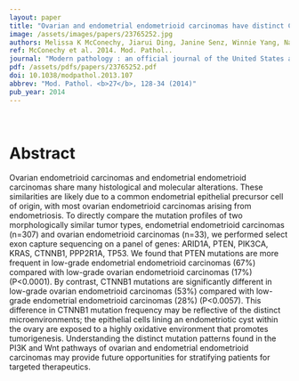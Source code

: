 ```yaml
---
layout: paper
title: "Ovarian and endometrial endometrioid carcinomas have distinct CTNNB1 and PTEN mutation profiles."
image: /assets/images/papers/23765252.jpg
authors: Melissa K McConechy, Jiarui Ding, Janine Senz, Winnie Yang, Nataliya Melnyk, Alicia A Tone, Leah M Prentice, Kimberly C Wiegand, Jessica N McAlpine, Sohrab P Shah, Cheng-Han Lee, Paul J Goodfellow, C Blake Gilks, David G Huntsman
ref: McConechy et al. 2014. Mod. Pathol..
journal: "Modern pathology : an official journal of the United States and Canadian Academy of Pathology, Inc <b>27</b>, 128-34 (2014)"
pdf: /assets/pdfs/papers/23765252.pdf
doi: 10.1038/modpathol.2013.107
abbrev: "Mod. Pathol. <b>27</b>, 128-34 (2014)"
pub_year: 2014
---
```


<br />
<div data-badge-popover="right" data-badge-type="donut" data-pmid="23765252" data-hide-no-mentions="true" class="altmetric-embed"></div>

# Abstract

Ovarian endometrioid carcinomas and endometrial endometrioid carcinomas share many histological and molecular alterations. These similarities are likely due to a common endometrial epithelial precursor cell of origin, with most ovarian endometrioid carcinomas arising from endometriosis. To directly compare the mutation profiles of two morphologically similar tumor types, endometrial endometrioid carcinomas (n=307) and ovarian endometrioid carcinomas (n=33), we performed select exon capture sequencing on a panel of genes: ARID1A, PTEN, PIK3CA, KRAS, CTNNB1, PPP2R1A, TP53. We found that PTEN mutations are more frequent in low-grade endometrial endometrioid carcinomas (67%) compared with low-grade ovarian endometrioid carcinomas (17%) (P<0.0001). By contrast, CTNNB1 mutations are significantly different in low-grade ovarian endometrioid carcinomas (53%) compared with low-grade endometrial endometrioid carcinomas (28%) (P<0.0057). This difference in CTNNB1 mutation frequency may be reflective of the distinct microenvironments; the epithelial cells lining an endometriotic cyst within the ovary are exposed to a highly oxidative environment that promotes tumorigenesis. Understanding the distinct mutation patterns found in the PI3K and Wnt pathways of ovarian and endometrial endometrioid carcinomas may provide future opportunities for stratifying patients for targeted therapeutics.

